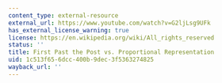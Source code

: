 ```yaml
---
content_type: external-resource
external_url: https://www.youtube.com/watch?v=G2ljLsg9UFk
has_external_license_warning: true
license: https://en.wikipedia.org/wiki/All_rights_reserved
status: ''
title: First Past the Post vs. Proportional Representation
uid: 1c513f65-6dcc-400b-9dec-3f5363274825
wayback_url: ''
---
```

